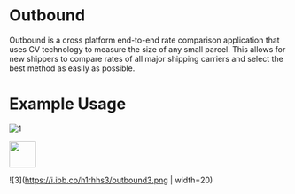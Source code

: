 # Outbound

Outbound is a cross platform end-to-end rate comparison application that uses CV technology to measure the size of any small parcel. This allows for new shippers to compare rates of all major shipping carriers and select the best method as easily as possible.

# Example Usage

![1](https://i.ibb.co/1bWDRf1/outbound1.png)

<img src="https://i.ibb.co/zZBLrHr/outbound2.png" width="48">

![3](https://i.ibb.co/h1rhhs3/outbound3.png | width=20)




